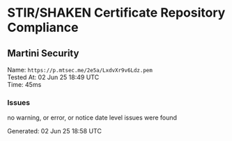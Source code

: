 # STIR/SHAKEN Certificate Repository Compliance

## Martini Security

Name: `https://p.mtsec.me/2e5a/LxdvXr9v6Ldz.pem`\
Tested At: 02 Jun 25 18:49 UTC\
Time: 45ms

### Issues

no warning, or error, or notice date level issues were found

Generated: 02 Jun 25 18:58 UTC